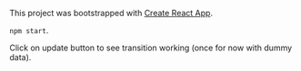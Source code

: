 This project was bootstrapped with [Create React App](https://github.com/facebookincubator/create-react-app).  

`npm start`.  

Click on update button to see transition working (once for now with dummy data).
